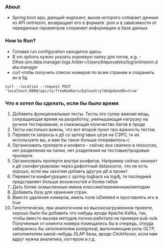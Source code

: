 
### About
- Spring boot app, дающий эндпоинт, вызов которого собирает данные из API onlinesim, возвращает его в формате .json и в зависимости от переданных параметров сохраняет информацию в базе данных


### How to Run?
- Готовая run configuration находится здесь:
- В vm options нужно указать корневую папку для логов, e.g. -Dfree.sim.data.manager.logs.folder=/Users/klepovaleks/log/onlinesim.data.manager
- curl чтобы получить список номеров по всем странам и сохранить их в бд
```
curl --location --request POST 'localhost:8080/api/v1/freeNumbers/byCountry?doUpdateDb=true'
```

### Что я хотел бы сделать, если бы было время
1. Добавить функциональные тесты. Тесты это супер важная вещь, сокращающая время на разработку, уменьшающая нагрузку на ручное тестирование, и снижающая количество багов в проде
2. Тесты настолько важны, что вот второй пункт про важность тестов.
3. Перевести запросы к дб со spring'овых штук на C3PO, тк их используете вы, и вам бы такое больше понравилось=)
4. Организовать проперти и конфиги - сейчас все свалено в resources, нет разделения на папки, нет рзаделения на тестовые/продовые проперти
5. Организовать проперти внутри конфигов. Например сейчас коннект к дб сконфигурирован через дифолтный datasource, что не есть хорошо, если мы захотим добавть другую дб в проект
6. Перевести конфигурацию с spring-logback на log4j, тк последний представляет больше возожностей и более гибок
7. Дать более осмысленные имена классам/переменным/методам
8. Добавить базу для хранения стран. 
9. Вместо удаления номеров, иметь поле isDeleted и проставлять его в true
10. Гипотетически, при аналогичном но высокозагруженном проекте, хорошо было бы добавить что-нибудь вроде Apache Kafka, так, чтобы вместо вызова методов логика работала на примере pub-sub.
Полученные от клиента номера помещались бы в очередь, откуда забирались бы заполнителем postgresql, выполняющим роль OLTP, заполнителем какой-нибудь OLAP базы, вроде ClickHouse, если нам вдруг нужна аналитика, логгером и.т.д.






